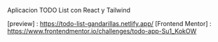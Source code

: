 Aplicacion TODO List con React y Tailwind

[preview] : https://todo-list-gandarillas.netlify.app/
[Frontend Mentor] : https://www.frontendmentor.io/challenges/todo-app-Su1_KokOW